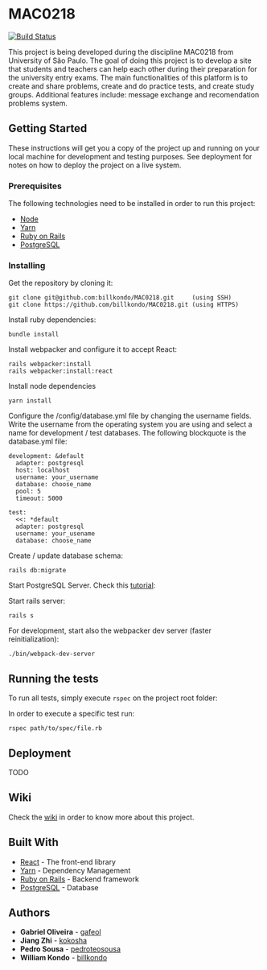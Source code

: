 # MAC0218

[![Build Status](https://travis-ci.com/billkondo/MAC0218.svg?branch=master)](https://travis-ci.com/billkondo/MAC0218)

This project is being developed during the discipline MAC0218 from University of São Paulo. The goal of doing this project is to develop a site that students and teachers can help each other during their preparation for the university entry exams. The main functionalities of this platform is to create and share problems, create and do practice tests, and create study groups. Additional features include: message exchange and recomendation problems system.

## Getting Started

These instructions will get you a copy of the project up and running on your local machine for development and testing purposes. See deployment for notes on how to deploy the project on a live system.

### Prerequisites

The following technologies need to be installed in order to run this project:

- [Node](https://nodejs.org/en/)
- [Yarn](https://yarnpkg.com/en/)
- [Ruby on Rails](https://guides.rubyonrails.org/getting_started.html)
- [PostgreSQL](https://www.postgresql.org/)

### Installing

Get the repository by cloning it:

```
git clone git@github.com:billkondo/MAC0218.git     (using SSH)
git clone https://github.com/billkondo/MAC0218.git (using HTTPS)
```

Install ruby dependencies:

```
bundle install
```

Install webpacker and configure it to accept React:

```
rails webpacker:install
rails webpacker:install:react
```

Install node dependencies

```
yarn install
```

Configure the /config/database.yml file by changing the username fields. Write the username from the operating system you are using and select a name for development / test databases. The following blockquote is the database.yml file:

```
development: &default
  adapter: postgresql
  host: localhost
  username: your_username
  database: choose_name
  pool: 5
  timeout: 5000

test:
  <<: *default
  adapter: postgresql
  username: your_usename
  database: choose_name

```

Create / update database schema:

```
rails db:migrate
```

Start PostgreSQL Server. Check this [tutorial](https://tableplus.io/blog/2018/10/how-to-start-stop-restart-postgresql-server.html):

Start rails server:

```
rails s
```

For development, start also the webpacker dev server (faster reinitialization):

```
./bin/webpack-dev-server
```

## Running the tests

To run all tests, simply execute `rspec` on the project root folder:

In order to execute a specific test run:

```
rspec path/to/spec/file.rb
```

## Deployment

TODO

## Wiki

Check the [wiki](https://github.com/billkondo/MAC0218/wiki) in order to know more about this project.

## Built With

- [React](https://reactjs.org/) - The front-end library
- [Yarn](https://yarnpkg.com/en/) - Dependency Management
- [Ruby on Rails](https://rubyonrails.org/) - Backend framework
- [PostgreSQL](https://www.postgresql.org/) - Database

## Authors

- **Gabriel Oliveira** - [gafeol](https://github.com/gafeol)
- **Jiang Zhi** - [kokosha](https://github.com/kokosha)
- **Pedro Sousa** - [pedroteosousa](https://github.com/pedroteosousa)
- **William Kondo** - [billkondo](https://github.com/billkondo)

